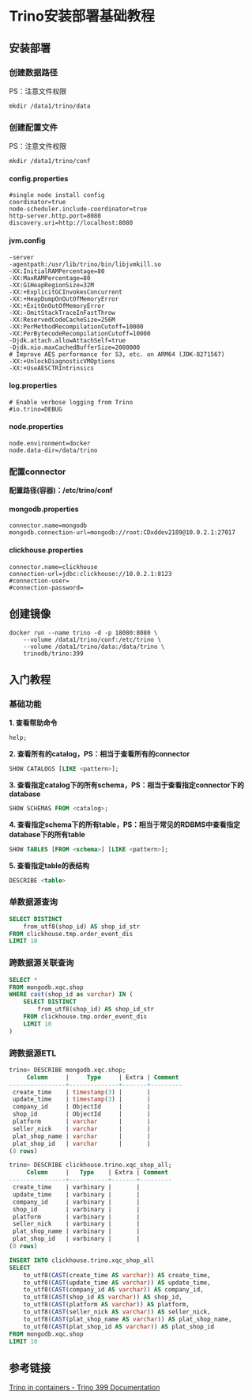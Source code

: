 # Trino安装部署基础教程

## 安装部署

### 创建数据路径

PS：注意文件权限

```Shell
mkdir /data1/trino/data
```



### 创建配置文件

PS：注意文件权限

```Shell
mkdir /data1/trino/conf
```



#### config.properties

```Shell
#single node install config
coordinator=true
node-scheduler.include-coordinator=true
http-server.http.port=8080
discovery.uri=http://localhost:8080
```

#### jvm.config

```Shell
-server
-agentpath:/usr/lib/trino/bin/libjvmkill.so
-XX:InitialRAMPercentage=80
-XX:MaxRAMPercentage=80
-XX:G1HeapRegionSize=32M
-XX:+ExplicitGCInvokesConcurrent
-XX:+HeapDumpOnOutOfMemoryError
-XX:+ExitOnOutOfMemoryError
-XX:-OmitStackTraceInFastThrow
-XX:ReservedCodeCacheSize=256M
-XX:PerMethodRecompilationCutoff=10000
-XX:PerBytecodeRecompilationCutoff=10000
-Djdk.attach.allowAttachSelf=true
-Djdk.nio.maxCachedBufferSize=2000000
# Improve AES performance for S3, etc. on ARM64 (JDK-8271567)
-XX:+UnlockDiagnosticVMOptions
-XX:+UseAESCTRIntrinsics
```

#### log.properties

```Shell
# Enable verbose logging from Trino
#io.trino=DEBUG
```

#### node.properties

```Shell
node.environment=docker
node.data-dir=/data/trino
```

### 配置connector

**配置路径(容器)：/etc/trino/conf**



#### mongodb.properties

```Shell
connector.name=mongodb
mongodb.connection-url=mongodb://root:CDxddev2189@10.0.2.1:27017
```

#### clickhouse.properties

```Shell
connector.name=clickhouse
connection-url=jdbc:clickhouse://10.0.2.1:8123
#connection-user=
#connection-password=
```

## 创建镜像

```Shell
docker run --name trino -d -p 18080:8080 \
    --volume /data1/trino/conf:/etc/trino \
    --volume /data1/trino/data:/data/trino \
    trinodb/trino:399
```

## 入门教程

### 基础功能



**1. 查看帮助命令**

```sql
help;
```



**2. 查看所有的catalog，PS：相当于查看所有的connector**

```sql
SHOW CATALOGS [LIKE <pattern>];
```



**3. 查看指定catalog下的所有schema，PS：相当于查看指定connector下的database**

```sql
SHOW SCHEMAS FROM <catalog>;
```



**4. 查看指定schema下的所有table，PS：相当于常见的RDBMS中查看指定database下的所有table**

```sql
SHOW TABLES [FROM <schema>] [LIKE <pattern>];
```



**5. 查看指定table的表结构**

```sql
DESCRIBE <table>
```



### 单数据源查询

```sql
SELECT DISTINCT
    from_utf8(shop_id) AS shop_id_str
FROM clickhouse.tmp.order_event_dis
LIMIT 10
```



### 跨数据源关联查询

```sql
SELECT *
FROM mongodb.xqc.shop
WHERE cast(shop_id as varchar) IN (
    SELECT DISTINCT
        from_utf8(shop_id) AS shop_id_str
    FROM clickhouse.tmp.order_event_dis
    LIMIT 10
)
```



### 跨数据源ETL

```sql
trino> DESCRIBE mongodb.xqc.shop;
     Column     |     Type     | Extra | Comment 
----------------+--------------+-------+---------
 create_time    | timestamp(3) |       |         
 update_time    | timestamp(3) |       |         
 company_id     | ObjectId     |       |         
 shop_id        | ObjectId     |       |         
 platform       | varchar      |       |         
 seller_nick    | varchar      |       |         
 plat_shop_name | varchar      |       |         
 plat_shop_id   | varchar      |       |         
(8 rows)
```



```sql
trino> DESCRIBE clickhouse.trino.xqc_shop_all;
     Column     |   Type    | Extra | Comment 
----------------+-----------+-------+---------
 create_time    | varbinary |       |         
 update_time    | varbinary |       |         
 company_id     | varbinary |       |         
 shop_id        | varbinary |       |         
 platform       | varbinary |       |         
 seller_nick    | varbinary |       |         
 plat_shop_name | varbinary |       |         
 plat_shop_id   | varbinary |       |         
(8 rows)
```



```sql
INSERT INTO clickhouse.trino.xqc_shop_all
SELECT
    to_utf8(CAST(create_time AS varchar)) AS create_time,
    to_utf8(CAST(update_time AS varchar)) AS update_time,
    to_utf8(CAST(company_id AS varchar)) AS company_id,
    to_utf8(CAST(shop_id AS varchar)) AS shop_id,
    to_utf8(CAST(platform AS varchar)) AS platform,
    to_utf8(CAST(seller_nick AS varchar)) AS seller_nick,
    to_utf8(CAST(plat_shop_name AS varchar)) AS plat_shop_name,
    to_utf8(CAST(plat_shop_id AS varchar)) AS plat_shop_id
FROM mongodb.xqc.shop
LIMIT 10
```



## 参考链接

[Trino in containers - Trino 399 Documentation](https://trino.io/docs/current/installation/containers.html)
